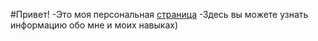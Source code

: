 #Привет!
-Это моя персональная [страница](https://agafonof.github.io/Agafonof-agafonov_kirill.github.io/)
-Здесь вы можете узнать информацию обо мне и моих навыках)
